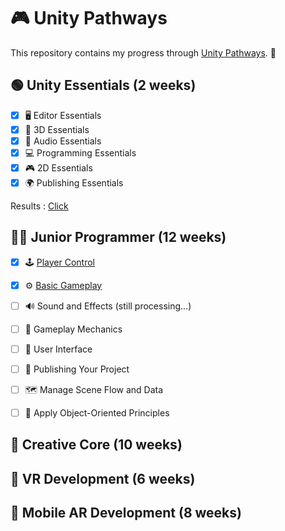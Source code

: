 # 🎮 Unity Pathways  

This repository contains my progress through [Unity Pathways](https://learn.unity.com/pathways). 🚀  

## 🟢 Unity Essentials (2 weeks)  

- [x] 🖥️ Editor Essentials  
- [x] 🎨 3D Essentials  
- [x] 🎵 Audio Essentials  
- [x] 💻 Programming Essentials  
- [x] 🎮 2D Essentials  
- [x] 🌍 Publishing Essentials  

Results : [Click](https://play.unity.com/en/games/cc689581-2287-4634-b9d8-580f6173dd18/unity-essentials)

## 👨‍💻 Junior Programmer (12 weeks)  

- [x] 🕹️ [Player Control](https://play.unity.com/en/games/b8abca7d-fdce-4444-ad99-e96ed8d0dab2/prototype-1)
- [x] ⚙️ [Basic Gameplay](https://play.unity.com/en/games/b68fda64-3055-4320-9d18-5ba9d94fda52/prototype-2)
- [ ] 🔊 Sound and Effects  (still processing...)
- [ ] 🧩 Gameplay Mechanics  
- [ ] 🧭 User Interface  
- [ ] 🚀 Publishing Your Project  
- [ ] 🗺️ Manage Scene Flow and Data  
- [ ] 🧠 Apply Object-Oriented Principles  


## 🎨 Creative Core (10 weeks)  

## 🥽 VR Development (6 weeks)  

## 📱 Mobile AR Development (8 weeks)  
